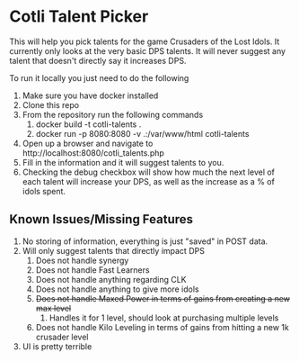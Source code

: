 # Cotli Talent Picker
This will help you pick talents for the game Crusaders of the Lost Idols. It currently only looks at the very basic DPS talents. It will never suggest any talent that doesn't directly say it increases DPS.

To run it locally you just need to do the following
1. Make sure you have docker installed
2. Clone this repo
3. From the repository run the following commands
    1. docker build -t cotli-talents .
    2. docker run -p 8080:8080 -v .:/var/www/html cotli-talents
4. Open up a browser and navigate to http://localhost:8080/cotli_talents.php
5. Fill in the information and it will suggest talents to you.
6. Checking the debug checkbox will show how much the next level of each talent will increase your DPS, as well as the increase as a % of idols spent.

## Known Issues/Missing Features

1. No storing of information, everything is just "saved" in POST data.
2. Will only suggest talents that directly impact DPS
    1. Does not handle synergy
    2. Does not handle Fast Learners
    3. Does not handle anything regarding CLK
    4. Does not handle anything to give more idols
    5. ~~Does not handle Maxed Power in terms of gains from creating a new max level~~
        1. Handles it for 1 level, should look at purchasing multiple levels
    6. Does not handle Kilo Leveling in terms of gains from hitting a new 1k crusader level
3. UI is pretty terrible
